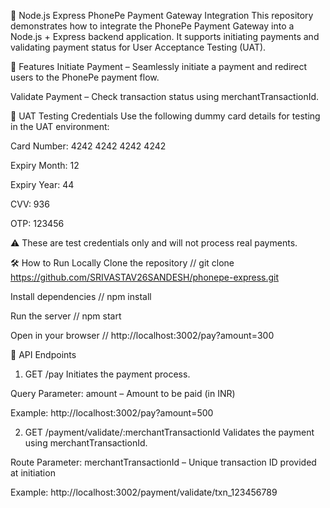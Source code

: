 📱 Node.js Express PhonePe Payment Gateway Integration
This repository demonstrates how to integrate the PhonePe Payment Gateway into a Node.js + Express backend application. It supports initiating payments and validating payment status for User Acceptance Testing (UAT).

🚀 Features
Initiate Payment – Seamlessly initiate a payment and redirect users to the PhonePe payment flow.

Validate Payment – Check transaction status using merchantTransactionId.

🧪 UAT Testing Credentials
Use the following dummy card details for testing in the UAT environment:

Card Number: 4242 4242 4242 4242

Expiry Month: 12

Expiry Year: 44

CVV: 936

OTP: 123456

⚠️ These are test credentials only and will not process real payments.

🛠 How to Run Locally
Clone the repository
// git clone https://github.com/SRIVASTAV26SANDESH/phonepe-express.git

Install dependencies
// npm install

Run the server
// npm start

Open in your browser
// http://localhost:3002/pay?amount=300

📡 API Endpoints
1. GET /pay
Initiates the payment process.

Query Parameter:
amount – Amount to be paid (in INR)

Example:
http://localhost:3002/pay?amount=500

2. GET /payment/validate/:merchantTransactionId
Validates the payment using merchantTransactionId.

Route Parameter:
merchantTransactionId – Unique transaction ID provided at initiation

Example:
http://localhost:3002/payment/validate/txn_123456789
